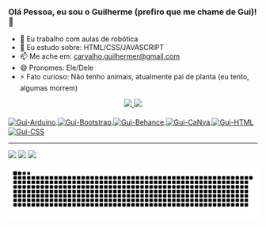 ### Olá Pessoa, eu sou o Guilherme (prefiro que me chame de Gui)!👋

- 🔭 Eu trabalho com aulas de robótica
- 🌱 Eu estudo sobre: HTML/CSS/JAVASCRIPT
- 📫 Me ache em: carvalho.guilhermer@gmail.com
- 😄 Pronomes: Ele/Dele
- ⚡ Fato curioso: Não tenho animais, atualmente pai de planta (eu tento, algumas morrem)

<div align="center">
  <a href="https://github.com/guicarvalhor">
  <img height="180em" src="https://github-readme-stats.vercel.app/api?username=guicarvalhor&show_icons=true&theme=dark&include_all_commits=true&count_private=true"/>
  <img height="180em" src="https://github-readme-stats.vercel.app/api/top-langs/?username=guicarvalhor&layout=compact&langs_count=7&theme=dark"/>
</div>
  
<div style="display: inline_block"><br>
  <img align="center" alt="Gui-Arduino" height="30" width="40" src="https://cdn.jsdelivr.net/gh/devicons/devicon/icons/arduino/arduino-original.svg" />
  <img align="center" alt="Gui-Bootstrap" height="30" width="40" src="https://cdn.jsdelivr.net/gh/devicons/devicon/icons/bootstrap/bootstrap-plain.svg" />
  <img  align="center" alt="Gui-Behance" height="30" width="40" src="https://cdn.jsdelivr.net/gh/devicons/devicon/icons/behance/behance-original-wordmark.svg" />
  <img align="center" alt="Gui-CaNva" height="30" width="40" src="https://cdn.jsdelivr.net/gh/devicons/devicon/icons/canva/canva-original.svg" />
  <img align="center" alt="Gui-HTML" height="30" width="40" src="https://cdn.jsdelivr.net/gh/devicons/devicon/icons/html5/html5-plain.svg" />
  <img align="center" alt="Gui-CSS" height="30" width="40" src="https://cdn.jsdelivr.net/gh/devicons/devicon/icons/css3/css3-plain.svg" />
  </br>
</div>
<hr>
<div> 
  
  <a href="https://instagram.com/guicarvalhor" target="_blank"><img src="https://img.shields.io/badge/-Instagram-%23E4405F?style=for-the-badge&logo=instagram&logoColor=white" target="_blank"></a>
  <a href = "mailto:carvalho.guilhermer@gmail.com"><img src="https://img.shields.io/badge/-Gmail-%23333?style=for-the-badge&logo=gmail&logoColor=white" target="_blank"></a>
  <a href="https://www.linkedin.com/in/guilherme-cr" target="_blank"><img src="https://img.shields.io/badge/-LinkedIn-%230077B5?style=for-the-badge&logo=linkedin&logoColor=white" target="_blank"></a> 
 
  ![Snake animation](https://github.com/guicarvalhor/guicarvalhor/blob/output/github-contribution-grid-snake.svg)
 
</div>
